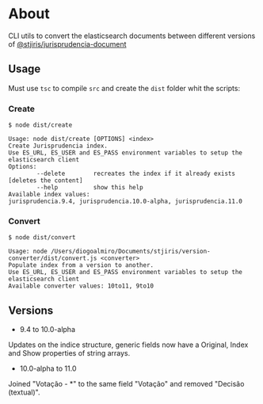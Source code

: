 # About 

CLI utils to convert the elasticsearch documents between different versions of [@stjiris/jurisprudencia-document](https://www.npmjs.com/package/@stjiris/jurisprudencia-document)

## Usage

Must use `tsc` to compile `src` and create the `dist` folder whit the scripts:

### Create

`$ node dist/create`

```
Usage: node dist/create [OPTIONS] <index>
Create Jurisprudencia index.
Use ES_URL, ES_USER and ES_PASS environment variables to setup the elasticsearch client
Options:
        --delete        recreates the index if it already exists [deletes the content]
        --help          show this help
Available index values:
jurisprudencia.9.4, jurisprudencia.10.0-alpha, jurisprudencia.11.0
```

### Convert

`$ node dist/convert`

```
Usage: node /Users/diogoalmiro/Documents/stjiris/version-converter/dist/convert.js <converter>
Populate index from a version to another.
Use ES_URL, ES_USER and ES_PASS environment variables to setup the elasticsearch client
Available converter values: 10to11, 9to10
```

## Versions

 - 9.4 to 10.0-alpha

Updates on the indice structure, generic fields now have a Original, Index and Show properties of string arrays. 

 - 10.0-alpha to 11.0

Joined "Votação - *" to the same field "Votação" and removed "Decisão (textual)".



